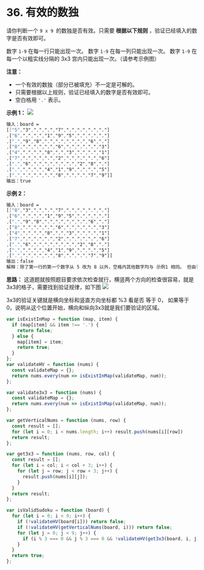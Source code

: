 # 36. 有效的数独

请你判断一个 `9 x 9 `的数独是否有效。只需要 **根据以下规则** ，验证已经填入的数字是否有效即可。

数字 `1-9` 在每一行只能出现一次。
数字 `1-9` 在每一列只能出现一次。
数字 `1-9` 在每一个以粗实线分隔的 3x3 宫内只能出现一次。（请参考示例图）
 

**注意：**

- 一个有效的数独（部分已被填充）不一定是可解的。
- 只需要根据以上规则，验证已经填入的数字是否有效即可。
- 空白格用 `'.'` 表示。


**示例 1：**
![](https://p6-juejin.byteimg.com/tos-cn-i-k3u1fbpfcp/b67b2eb0dfad4401b4f1101c70386a9d~tplv-k3u1fbpfcp-zoom-in-crop-mark:3024:0:0:0.awebp)

```css
输入：board = 
[["5","3",".",".","7",".",".",".","."]
,["6",".",".","1","9","5",".",".","."]
,[".","9","8",".",".",".",".","6","."]
,["8",".",".",".","6",".",".",".","3"]
,["4",".",".","8",".","3",".",".","1"]
,["7",".",".",".","2",".",".",".","6"]
,[".","6",".",".",".",".","2","8","."]
,[".",".",".","4","1","9",".",".","5"]
,[".",".",".",".","8",".",".","7","9"]]
输出：true
```

**示例 2：**
```css
输入：board = 
[["8","3",".",".","7",".",".",".","."]
,["6",".",".","1","9","5",".",".","."]
,[".","9","8",".",".",".",".","6","."]
,["8",".",".",".","6",".",".",".","3"]
,["4",".",".","8",".","3",".",".","1"]
,["7",".",".",".","2",".",".",".","6"]
,[".","6",".",".",".",".","2","8","."]
,[".",".",".","4","1","9",".",".","5"]
,[".",".",".",".","8",".",".","7","9"]]
输出：false
解释：除了第一行的第一个数字从 5 改为 8 以外，空格内其他数字均与 示例1 相同。 但由于位于左上角的 3x3 宫内有两个 8 存在, 因此这个数独是无效的。
```

**思路：**
这道题就按照题目要求依次检查就行，横竖两个方向的检查很容易，就是3x3的格子，需要找到验证规律，如下图
![](https://p3-juejin.byteimg.com/tos-cn-i-k3u1fbpfcp/285537392c4b468baa9b9962af314472~tplv-k3u1fbpfcp-zoom-in-crop-mark:3024:0:0:0.awebp)

3x3的验证关键就是横向坐标和竖直方向坐标都 %3 看是否 等于 0， 如果等于0，说明从这个位置开始，横向和纵向3x3就是我们要验证的区域。

```js
var isExistInMap = function (map, item) {
  if (map[item] && item !== '.') {
    return false;
  } else {
    map[item] = item;
    return true;
  }
};
var validateHV = function (nums) {
  const validateMap = {};
  return nums.every(num => isExistInMap(validateMap, num));
};

var validate3x3 = function (nums) {
  const validateMap = {};
  return nums.every(num => isExistInMap(validateMap, num));
};

var getVerticalNums = function (nums, row) {
  const result = [];
  for (let i = 0; i < nums.length; i++) result.push(nums[i][row])
  return result;
};

var get3x3 = function (nums, row, col) {
  const result = [];
  for (let i = col; i < col + 3; i++) {
    for (let j = row; j < row + 3; j++) {
      result.push(nums[i][j]);
    }
  }
  return result;
};

var isValidSudoku = function (board) {
  for (let i = 0; i < 9; i++) {
    if (!validateHV(board[i])) return false;
    if (!validateHV(getVerticalNums(board, i))) return false;
    for (let j = 0; j < 9; j++) {
      if (i % 3 === 0 && j % 3 === 0 && !validateHV(get3x3(board, i, j))) return false
    }
  }
  return true;
};
```
